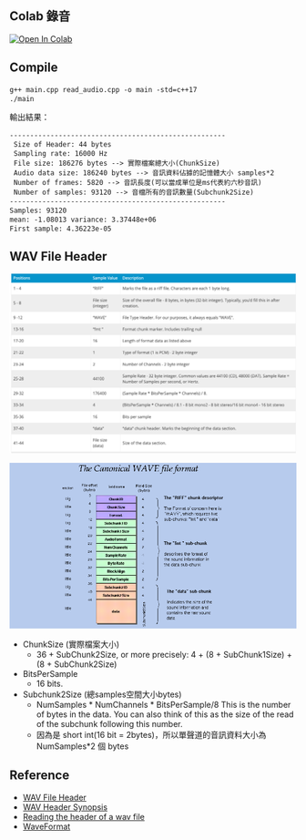 
## Colab 錄音
[![Open In Colab](https://colab.research.google.com/assets/colab-badge.svg)](https://colab.research.google.com/github/1010code/onnxruntime-wav2vec/blob/main/colab_audio_record.ipynb)


## Compile

```
g++ main.cpp read_audio.cpp -o main -std=c++17
./main
```

輸出結果：
```
-----------------------------------------------------
 Size of Header: 44 bytes
 Sampling rate: 16000 Hz
 File size: 186276 bytes --> 實際檔案總大小(ChunkSize)
 Audio data size: 186240 bytes --> 音訊資料佔據的記憶體大小 samples*2
 Number of frames: 5820 --> 音訊長度(可以當成單位是ms代表約六秒音訊)
 Number of samples: 93120 --> 音檔所有的音訊數量(Subchunk2Size)
-----------------------------------------------------
Samples: 93120
mean: -1.08013 variance: 3.37448e+06
First sample: 4.36223e-05
```

## WAV File Header

![](./screenshot/img1.png)

![](./screenshot/img2.png)

- ChunkSize (實際檔案大小)
    - 36 + SubChunk2Size, or more precisely:
      4 + (8 + SubChunk1Size) + (8 + SubChunk2Size)
- BitsPerSample
    - 16 bits.
- Subchunk2Size (總samples空間大小bytes)
    - NumSamples * NumChannels * BitsPerSample/8
      This is the number of bytes in the data.
      You can also think of this as the size
      of the read of the subchunk following this number.
    - 因為是 short int(16 bit = 2bytes)，所以單聲道的音訊資料大小為 NumSamples*2 個 bytes

## Reference
- [WAV File Header](https://docs.fileformat.com/audio/wav/)
- [WAV Header Synopsis](https://isip.piconepress.com/projects/speech/software/tutorials/production/fundamentals/v1.0/section_02/s02_01_p05.html)
- [Reading the header of a wav file](https://onestepcode.com/read-wav-header/)
- [WaveFormat]()